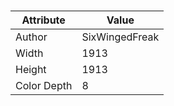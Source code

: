 # 
| Attribute | Value |
| ---  | ---     |
| Author | SixWingedFreak |
| Width | 1913 |
| Height | 1913 |
| Color Depth | 8 |
